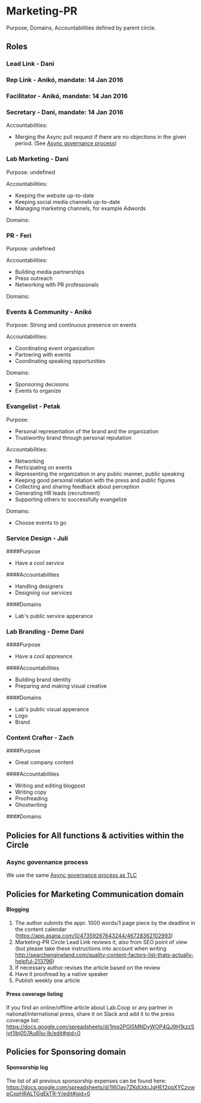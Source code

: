 # Marketing-PR

Purpose, Domains, Accountabilities defined by parent circle.

## Roles

### Lead Link - Dani
### Rep Link - Anikó, mandate: 14 Jan 2016
### Facilitator - Anikó, mandate: 14 Jan 2016
### Secretary - Dani, mandate: 14 Jan 2016
Accountabilities:
 - Merging the Async pull request if there are no objections in the given period. (See [Async governance process](#async-governance-process))

### Lab Marketing - Dani

Purpose: undefined

Accountabilities:
- Keeping the website up-to-date
- Keeping social media channels up-to-date
- Managing marketing channels, for example Adwords


Domains:

### PR - Feri

Purpose: undefined

Accountabilities:
- Building media partnerships
- Press outreach
- Networking with PR professionals

Domains:

### Events & Community - Anikó

Purpose: Strong and continuous presence on events

Accountabilities:
- Coordinating event organization
- Partnering with events
- Coordinating speaking opportunities

Domains:
- Sponsoring decisions
- Events to organize

### Evangelist - Petak

Purpose:
- Personal representation of the brand and the organization
- Trustworthy brand through personal reputation

Accountabilities:
- Networking
- Perticipating on events
- Representing the organization in any public manner, public speaking
- Keeping good personal relation with the press and public figures
- Collecting and sharing feedback about perception
- Generating HR leads (recruitment)
- Supporting others to successfully evangelize

Domains:
- Choose events to go

### Service Design - Juli

####Purpose
- Have a cool service

####Accountabilities
- Handling designers
- Designing our services

####Domains
- Lab's public service apperance

### Lab Branding - Deme Dani

####Purpose
- Have a cool appreance

####Accountabilities
- Building brand identity
- Preparing and making visual creative

####Domains
- Lab's public visual apperance
- Logo
- Brand

### Content Crafter - Zach

####Purpose
- Great company content

####Accountabilities
- Writing and editing blogpost
- Writing copy
- Proofreading
- Ghostwriting

####Domains

## Policies for All functions & activities within the Circle

### Async governance process
We use the same [Async governance process as TLC](README.md#policy-async-governance-process-tlc)

## Policies for Marketing Communication domain

#### Blogging
1. The author submits the appr. 1000 words/1 page piece by the deadline in the content calendar (https://app.asana.com/0/47359267643244/46728362102993)
2. Marketing-PR Circle Lead Link reviews it, also from SEO point of view (but please take these instructions into account when writing http://searchengineland.com/quality-content-factors-list-thats-actually-helpful-213796)
3. If necessary author revises the article based on the review
4. Have it proofread by a native speaker
5. Publish weekly one article

#### Press coverage listing
If you find an online/offline article about Lab.Coop or any partner in national/international press, share it on Slack and add it to the press coverage list: https://docs.google.com/spreadsheets/d/1mq2PGI5MNDyWOP4QJ9H1kzzSjyt1Ibj057Au6Iiu-Ik/edit#gid=0

## Policies for Sponsoring domain

#### Sponsorship log
The list of all previous sponsorship expenses can be found here: https://docs.google.com/spreadsheets/d/1I6Oay7ZKdUdcJgHEf2ppXYCzvwpCxpHRALTGgEkTR-Y/edit#gid=0
